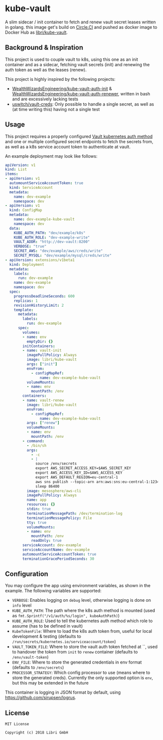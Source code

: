 # kube-vault

A slim sidecar / init container to fetch and renew vault secret leases written in golang. this image get's build on [Circle.CI](https://circleci.com/gh/libri-gmbh/workflows/kube-vault) and pushed as docker image to Docker Hub as [libri/kube-vault](http://hub.docker.com/r/libri/kube-vault/).

## Background & Inspiration

This project is used to couple vault to k8s, using this one as an init container and as a sidecar, fetching vault secrets (init) and renewing the auth token as well as the leases (renew).

This project is highly inspired by the following projects:

* [WealthWizardsEngineering/kube-vault-auth-init](https://github.com/WealthWizardsEngineering/kube-vault-auth-init) & [WealthWizardsEngineering/kube-vault-auth-renewer](https://github.com/WealthWizardsEngineering/kube-vault-auth-renewer), written in bash and are excessively lacking tests  
* [uswitch/vault-creds](https://github.com/uswitch/vault-creds): Only possible to handle a single secret, as well as (at time writing this) having not a single test

## Usage

This project requires a properly configured [Vault kubernetes auth method](https://www.vaultproject.io/docs/auth/kubernetes.html) and one or multiple configured secret endpoints to fetch the secrets from, as well as a k8s service account token to authenticate at vault.

An example deployment may look like follows:

```yaml
apiVersion: v1
kind: List
items:
- apiVersion: v1
  automountServiceAccountToken: true
  kind: ServiceAccount
  metadata:
    name: dev-example
    namespace: dev
- apiVersion: v1
  kind: ConfigMap
  metadata:
    name: dev-example-kube-vault
    namespace: dev
  data:
    KUBE_AUTH_PATH: "dev/example/k8s"
    KUBE_AUTH_ROLE: "dev-example-write"
    VAULT_ADDR: "http://dev-vault:8200"
    VERBOSE: "true"
    SECRET_AWS: "dev/example/aws/creds/write"
    SECRET_MYSQL: "dev/example/mysql/creds/write"
- apiVersion: extensions/v1beta1
  kind: Deployment
  metadata:
    labels:
      run: dev-example
    name: dev-example
    namespace: dev
  spec:
    progressDeadlineSeconds: 600
    replicas: 1
    revisionHistoryLimit: 2
    template:
      metadata:
        labels:
          run: dev-example
      spec:
        volumes:
        - name: env
          emptyDir: {}
        initContainers:
        - name: vault-init
          imagePullPolicy: Always
          image: libri/kube-vault
          args: ["init"]
          envFrom:
            - configMapRef:
                name: dev-example-kube-vault
          volumeMounts:
          - name: env
            mountPath: /env
        containers:
        - name: vault-renew
          image: libri/kube-vault
          envFrom:
            - configMapRef:
                name: dev-example-kube-vault
          args: ["renew"]
          volumeMounts:
          - name: env
            mountPath: /env
        - command:
          - /bin/sh
          args:
            - -c
            - |
              source /env/secrets
              export AWS_SECRET_ACCESS_KEY=$AWS_SECRET_KEY
              export AWS_ACCESS_KEY_ID=$AWS_ACCESS_KEY
              export AWS_DEFAULT_REGION=eu-central-1
              aws sns publish --topic-arn arn:aws:sns:eu-central-1:1234567890:some-topic  --message "hello from the other side"
              sleep 86400
          image: mesosphere/aws-cli
          imagePullPolicy: Always
          name: app
          resources: {}
          stdin: true
          terminationMessagePath: /dev/termination-log
          terminationMessagePolicy: File
          tty: true
          volumeMounts:
          - name: env
            mountPath: /env
            readOnly: true
        serviceAccount: dev-example
        serviceAccountName: dev-example
        automountServiceAccountToken: true
        terminationGracePeriodSeconds: 30

```

## Configuration

You may configure the app using environment variables, as shown in the example. The following variables are supported:

* `VERBOSE`: Enables logging on `debug` level, otherwise logging is done on `info` level
* `KUBE_AUTH_PATH`: The path where the k8s auth method is mounted (used as `fmt.Sprintf("/v1/auth/%s/login", kubeAuthPath)`)
* `KUBE_AUTH_ROLE`: Used to tell the kubernetes auth method which role to assume (has to be defined in vault)
* `KubeTokenFile`: Where to load the k8s auth token from, useful for local development & testing (defaults to `/run/secrets/kubernetes.io/serviceaccount/token`)
* `VAULT_TOKEN_FILE`: Where to store the vault auth token fetched at ``, used to handover the token from `init` to `renew` container (defaults to `/env/vault-token`)
* `ENV_FILE`: Where to store the generated credentials in env format (defaults to `/env/secrets`)
* `PROCESSOR_STRATEGY`: Which config processor to use (means where to store the generated creds). Currently the only supported option is `env`, but this may be extended in the future

This container is logging in JSON format by default, using https://github.com/sirupsen/logrus. 

## License

    MIT License
    
    Copyright (c) 2018 Libri GmbH
